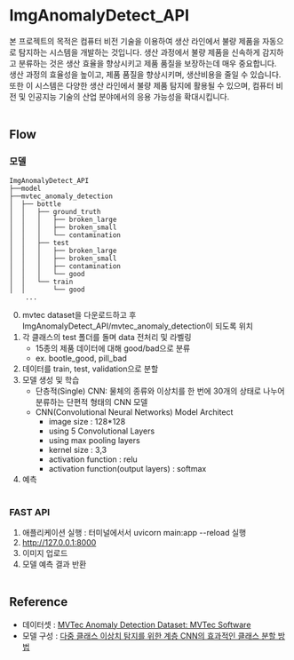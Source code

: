 # ImgAnomalyDetect_API

본 프로젝트의 목적은 컴퓨터 비전 기술을 이용하여 생산 라인에서 불량 제품을 자동으로 탐지하는 시스템을 개발하는 것입니다. 생산 과정에서 불량 제품을 신속하게 감지하고 분류하는 것은 생산 효율을 향상시키고 제품 품질을 보장하는데 매우 중요합니다.<br>
생산 과정의 효율성을 높이고, 제품 품질을 향상시키며, 생산비용을 줄일 수 있습니다. 또한 이 시스템은 다양한 생산 라인에서 불량 제품 탐지에 활용될 수 있으며, 컴퓨터 비전 및 인공지능 기술의 산업 분야에서의 응용 가능성을 확대시킵니다.<br><br>

## Flow
### 모델
```
ImgAnomalyDetect_API
├──model
├──mvtec_anomaly_detection
│  ├── bottle
│  │   ├── ground_truth
│  │   │   ├── broken_large
│  │   │   ├── broken_small
│  │   │   └── contamination
│  │   ├── test
│  │   │   ├── broken_large
│  │   │   ├── broken_small
│  │   │   ├── contamination
│  │   │   └── good
│  │   └── train
│  │       └── good
    ...
```
0. mvtec dataset을 다운로드하고 후 ImgAnomalyDetect_API/mvtec_anomaly_detection이 되도록 위치
1. 각 클래스의 test 폴더를 돌며 data 전처리 및 라벨링
    - 15종의 제품 데이터에 대해 good/bad으로 분류
    - ex. bootle_good, pill_bad
2. 데이터를 train, test, validation으로 분할
3. 모델 생성 및 학습
    - 단층적(Single) CNN: 물체의 종류와 이상치를 한 번에 30개의 상태로 나누어 분류하는 단편적 형태의 CNN 모델
    - CNN(Convolutional Neural Networks) Model Architect
        - image size : 128*128
        - using 5 Convolutional Layers
        - using max pooling layers
        - kernel size : 3,3
        - activation function : relu
        - activation function(output layers) : softmax
4. 예측
<br><br>

### FAST API
1. 애플리케이션 실행 : 터미널에서서 uvicorn main:app --reload 실행
2. http://127.0.0.1:8000
3. 이미지 업로드
4. 모델 예측 결과 반환
<br><br>

## Reference
- 데이터셋 : [MVTec Anomaly Detection Dataset: MVTec Software](https://www.mvtec.com/company/research/datasets/mvtec-ad/)
- 모델 구성 : [다중 클래스 이상치 탐지를 위한 계층 CNN의 효과적인 클래스 분할 방법
](https://github.com/jeehyunee3/cnn_multiclass_outlierdetection/tree/main)